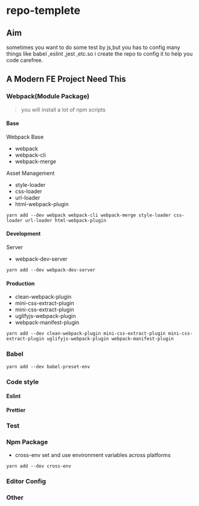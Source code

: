 # repo-templete

## Aim

sometimes you want to do some test by js,but you has to config many things like babel ,eslint ,jest ,etc.so i create the repo to config it to help you code carefree.

## A Modern FE Project Need This

### Webpack(Module Package)

> you will install a lot of npm scripts

#### Base

Webpack Base

- webpack
- webpack-cli
- webpack-merge

Asset Management

- style-loader
- css-loader
- url-loader
- html-webpack-plugin

`yarn add --dev webpack webpack-cli webpack-merge style-loader css-loader url-loader html-webpack-plugin`

#### Development

Server

- webpack-dev-server

`yarn add --dev webpack-dev-server`

#### Production

- clean-webpack-plugin
- mini-css-extract-plugin
- mini-css-extract-plugin
- uglifyjs-webpack-plugin
- webpack-manifest-plugin

`yarn add --dev clean-webpack-plugin mini-css-extract-plugin mini-css-extract-plugin uglifyjs-webpack-plugin webpack-manifest-plugin`

### Babel

`yarn add --dev babel-preset-env`

### Code style

#### Eslint

#### Prettier

### Test

### Npm Package

- cross-env
  set and use environment variables across platforms

`yarn add --dev cross-env`

### Editor Config

### Other
